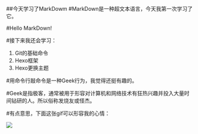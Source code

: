 ##今天学习了MarkDowm
#MarkDown是一种超文本语言，今天我第一次学习了它。

#Hello MarkDown!

#接下来我还会学习：

1. Git的基础命令
1. Hexo框架
1. Hexo更换主题

#用命令行敲命令是一种Geek行为，我觉得还挺有趣的。

#Geek是指极客，通常被用于形容对计算机和网络技术有狂热兴趣并投入大量时间钻研的人。所以俗称发烧友或怪杰。

#有点意思，下面这张gif可以形容我的心情：

![](https://qgt-style.oss-cn-hangzhou.aliyuncs.com/newcoursep4/g1/g1-2-2/tenor.gif)

